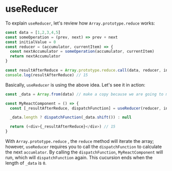 # useReducer

To explain `useReducer`,  let's review how `Array.prototype.reduce` works:

```js
const data = [1,2,3,4,5]
const someOperation = (prev, next) => prev + next
const initialValue = 0
const reducer = (accumulator, currentItem) => {
  const nextAccumulator = someOperation(accumulator, currentItem)
  return nextAccumulator
}

const resultAfterReduce = Array.prototype.reduce.call(data, reducer, initialValue)
console.log(resultAfterReduce) // 15
```

Basically, `useReducer` is using the above idea. Let's see it in action:

```js
const _data = Array.from(data) // make a copy because we are going to mutate data

const MyReactComponent = () => {
  const [_resultAfterReduce, dispatchFunction] = useReducer(reducer, initialValue)

  _data.length ? dispatchFunction(_data.shift()) : null

  return (<div>{_resultAfterReduce}</div>) // 15
}
```

With `Array.prototype.reduce` , the `reduce` method will iterate the array; however, `useReducer` requires you to call the `dispatchFunction` to calculate the next `accumlator`. By calling the `dispatchFunction`, `MyReactComponent` will run, which will `dispatchFunction` again. This cucursion ends when the length of `_data` is `0`. 